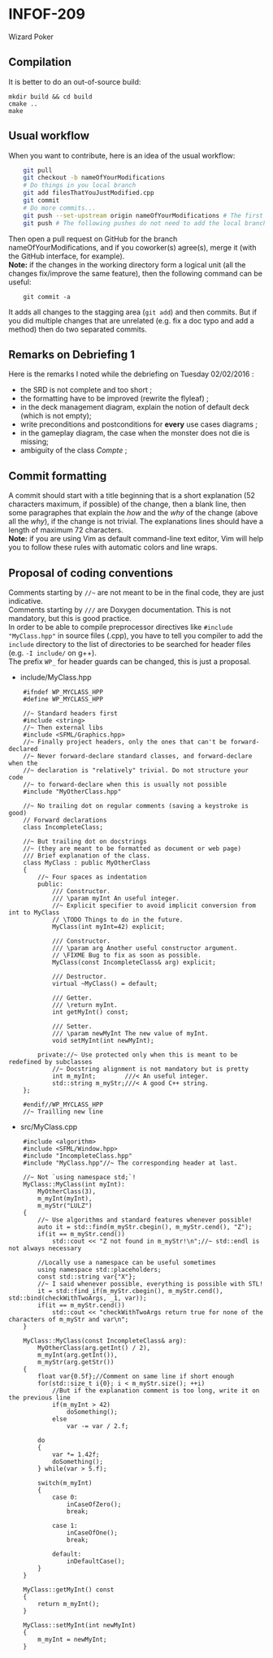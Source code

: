 # INFOF-209
Wizard Poker

## Compilation

It is better to do an out-of-source build:

    mkdir build && cd build
	cmake ..
	make


## Usual workflow

When you want to contribute, here is an idea of the usual workflow:

```bash
    git pull
	git checkout -b nameOfYourModifications
	# Do things in you local branch
	git add filesThatYouJustModified.cpp
	git commit
	# Do more commits...
	git push --set-upstream origin nameOfYourModifications # The first push
	git push # The following pushes do not need to add the local branch to origin
```

Then open a pull request on GitHub for the branch nameOfYourModifications,
and if you coworker(s) agree(s), merge it (with the GitHub interface, for example).  
**Note:** if the changes in the working directory form a logical unit (all the changes
fix/improve the same feature), then the following command can be useful:

```
    git commit -a
```

It adds all changes to the stagging area (`git add`) and then commits.
But if you did multiple changes that are unrelated (e.g. fix a doc typo and add a method)
then do two separated commits.


## Remarks on Debriefing 1

Here is the remarks I noted while the debriefing on Tuesday 02/02/2016 :

+ the SRD is not complete and too short ;
+ the formatting have to be improved (rewrite the flyleaf) ;
+ in the deck management diagram, explain the notion of default deck (which is not empty);
+ write preconditions and postconditions for **every** use cases diagrams ;
+ in the gameplay diagram, the case when the monster does not die is missing;
+ ambiguity of the class *Compte* ;

## Commit formatting

A commit should start with a title beginning that is  a short explanation
(52 characters maximum, if possible) of the change, then a blank line,
then some paragraphes that explain the *how* and the *why* of the change
(above all the *why*), if the change is not trivial.
The explanations lines should have a length of maximum 72 characters.  
**Note:** if you are using Vim as default command-line text editor,
Vim will help you to follow these rules with automatic colors and
line wraps.

## Proposal of coding conventions
Comments starting by `//~` are not meant to be in
the final code, they are just indicative.  
Comments starting by `///` are Doxygen documentation.
This is not mandatory, but this is good practice.  
In order to be able to compile preprocessor directives
like `#include "MyClass.hpp"` in source files (.cpp),
you have to tell you compiler to add the `include` directory
to the list of directories to be searched for header files
(e.g. `-I include/` on g++).  
The prefix `WP_` for header guards can be changed, this is
just a proposal.

* include/MyClass.hpp

```
    #ifndef WP_MYCLASS_HPP
    #define WP_MYCLASS_HPP

    //~ Standard headers first
    #include <string>
    //~ Then external libs
    #include <SFML/Graphics.hpp>
    //~ Finally project headers, only the ones that can't be forward-declared
	//~ Never forward-declare standard classes, and forward-declare when the
	//~ declaration is "relatively" trivial. Do not structure your code
	//~ to forward-declare when this is usually not possible
    #include "MyOtherClass.hpp"
    
    //~ No trailing dot on regular comments (saving a keystroke is good)
    // Forward declarations
    class IncompleteClass;
    
    //~ But trailing dot on docstrings
    //~ (they are meant to be formatted as document or web page)
    /// Brief explanation of the class.
    class MyClass : public MyOtherClass
    {
        //~ Four spaces as indentation
        public:
            /// Constructor.
            /// \param myInt An useful integer.
            //~ Explicit specifier to avoid implicit conversion from int to MyClass
			// \TODO Things to do in the future.
            MyClass(int myInt=42) explicit;

            /// Constructor.
            /// \param arg Another useful constructor argument.
			// \FIXME Bug to fix as soon as possible.
            MyClass(const IncompleteClass& arg) explicit;

            /// Destructor.
            virtual ~MyClass() = default;

            /// Getter.
            /// \return myInt.
            int getMyInt() const;
            
            /// Setter.
            /// \param newMyInt The new value of myInt.
            void setMyInt(int newMyInt);

        private://~ Use protected only when this is meant to be redefined by subclasses
            //~ Docstring alignment is not mandatory but is pretty
            int m_myInt;        ///< An useful integer.
            std::string m_myStr;///< A good C++ string.
    };

    #endif//WP_MYCLASS_HPP
    //~ Trailling new line
```


* src/MyClass.cpp

```
    #include <algorithm>
    #include <SFML/Window.hpp>
    #include "IncompleteClass.hpp"
    #include "MyClass.hpp"//~ The corresponding header at last.

    //~ Not `using namespace std;`!
    MyClass::MyClass(int myInt):
        MyOtherClass(3),
        m_myInt(myInt),
        m_myStr("LULZ")
    {
        //~ Use algorithms and standard features whenever possible!
        auto it = std::find(m_myStr.cbegin(), m_myStr.cend(), "Z");
        if(it == m_myStr.cend())
            std::cout << "Z not found in m_myStr!\n";//~ std::endl is not always necessary

        //Locally use a namespace can be useful sometimes
        using namespace std::placeholders;
        const std::string var{"X"};
        //~ I said whenever possible, everything is possible with STL!
        it = std::find_if(m_myStr.cbegin(), m_myStr.cend(), std::bind(checkWithTwoArgs, _1, var));
        if(it == m_myStr.cend())
            std::cout << "checkWithTwoArgs return true for none of the characters of m_myStr and var\n";
    }

    MyClass::MyClass(const IncompleteClass& arg):
        MyOtherClass(arg.getInt() / 2),
        m_myInt(arg.getInt()),
        m_myStr(arg.getStr())
    {
        float var{0.5f};//Comment on same line if short enough
        for(std::size_t i{0}; i < m_myStr.size(); ++i)
            //But if the explanation comment is too long, write it on the previous line
            if(m_myInt > 42)
                doSomething();
            else
                var -= var / 2.f;

        do
        {
            var *= 1.42f;
            doSomething();
        } while(var > 5.f);

        switch(m_myInt)
        {
            case 0:
                inCaseOfZero();
                break;

            case 1:
                inCaseOfOne();
                break;

            default:
                inDefaultCase();
        }
    }

    MyClass::getMyInt() const
    {
        return m_myInt();
    }

    MyClass::setMyInt(int newMyInt)
    {
        m_myInt = newMyInt;
    }
```

